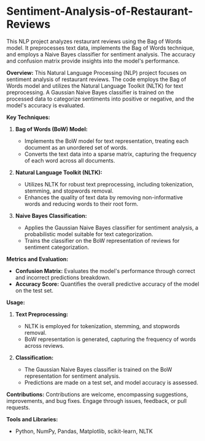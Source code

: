 # Sentiment-Analysis-of-Restaurant-Reviews
This NLP project analyzes restaurant reviews using the Bag of Words model. It preprocesses text data, implements the Bag of Words technique, and employs a Naive Bayes classifier for sentiment analysis. The accuracy and confusion matrix provide insights into the model's performance.

**Overview:**
This Natural Language Processing (NLP) project focuses on sentiment analysis of restaurant reviews. The code employs the Bag of Words model and utilizes the Natural Language Toolkit (NLTK) for text preprocessing. A Gaussian Naive Bayes classifier is trained on the processed data to categorize sentiments into positive or negative, and the model's accuracy is evaluated.

**Key Techniques:**
1. **Bag of Words (BoW) Model:**
   - Implements the BoW model for text representation, treating each document as an unordered set of words.
   - Converts the text data into a sparse matrix, capturing the frequency of each word across all documents.

2. **Natural Language Toolkit (NLTK):**
   - Utilizes NLTK for robust text preprocessing, including tokenization, stemming, and stopwords removal.
   - Enhances the quality of text data by removing non-informative words and reducing words to their root form.

3. **Naive Bayes Classification:**
   - Applies the Gaussian Naive Bayes classifier for sentiment analysis, a probabilistic model suitable for text categorization.
   - Trains the classifier on the BoW representation of reviews for sentiment categorization.

**Metrics and Evaluation:**
- **Confusion Matrix:** Evaluates the model's performance through correct and incorrect predictions breakdown.
- **Accuracy Score:** Quantifies the overall predictive accuracy of the model on the test set.

**Usage:**
1. **Text Preprocessing:**
   - NLTK is employed for tokenization, stemming, and stopwords removal.
   - BoW representation is generated, capturing the frequency of words across reviews.

2. **Classification:**
   - The Gaussian Naive Bayes classifier is trained on the BoW representation for sentiment analysis.
   - Predictions are made on a test set, and model accuracy is assessed.

**Contributions:**
Contributions are welcome, encompassing suggestions, improvements, and bug fixes. Engage through issues, feedback, or pull requests.

**Tools and Libraries:**
- Python, NumPy, Pandas, Matplotlib, scikit-learn, NLTK
